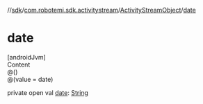//[sdk](../../../index.md)/[com.robotemi.sdk.activitystream](../index.md)/[ActivityStreamObject](index.md)/[date](date.md)



# date  
[androidJvm]  
Content  
@()  
@(value = date)  
  
private open val [date](date.md): [String](https://developer.android.com/reference/kotlin/java/lang/String.html)  



